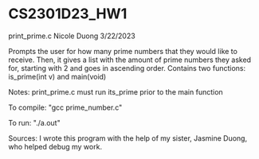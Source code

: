 # CS2301D23_HW1

print_prime.c
Nicole Duong
3/22/2023

Prompts the user for how many prime numbers that they would like to receive.
Then, it gives a list with the amount of prime numbers they asked for, starting with 2 and goes in ascending order. 
Contains two functions: is_prime(int v) and main(void)

Notes:
print_prime.c must run its_prime prior to the main function

To compile:
"gcc prime_number.c"

To run:
"./a.out"

Sources: I wrote this program with the help of my sister, Jasmine Duong, who helped debug my work.

